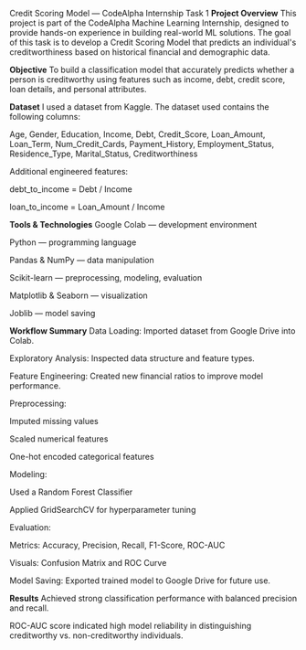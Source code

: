 Credit Scoring Model — CodeAlpha Internship Task 1
**Project Overview**
This project is part of the CodeAlpha Machine Learning Internship, designed to provide hands-on experience in building real-world ML solutions. The goal of this task is to develop a Credit Scoring Model that predicts an individual's creditworthiness based on historical financial and demographic data.

**Objective**
To build a classification model that accurately predicts whether a person is creditworthy using features such as income, debt, credit score, loan details, and personal attributes.

**Dataset**
I used a dataset from Kaggle.
The dataset used contains the following columns:

Age, Gender, Education, Income, Debt, Credit_Score, Loan_Amount, Loan_Term, Num_Credit_Cards, Payment_History, Employment_Status, Residence_Type, Marital_Status, Creditworthiness

Additional engineered features:

debt_to_income = Debt / Income

loan_to_income = Loan_Amount / Income

 **Tools & Technologies**
Google Colab — development environment

Python — programming language

Pandas & NumPy — data manipulation

Scikit-learn — preprocessing, modeling, evaluation

Matplotlib & Seaborn — visualization

Joblib — model saving

**Workflow Summary**
Data Loading: Imported dataset from Google Drive into Colab.

Exploratory Analysis: Inspected data structure and feature types.

Feature Engineering: Created new financial ratios to improve model performance.

Preprocessing:

Imputed missing values

Scaled numerical features

One-hot encoded categorical features

Modeling:

Used a Random Forest Classifier

Applied GridSearchCV for hyperparameter tuning

Evaluation:

Metrics: Accuracy, Precision, Recall, F1-Score, ROC-AUC

Visuals: Confusion Matrix and ROC Curve

Model Saving: Exported trained model to Google Drive for future use.

**Results**
Achieved strong classification performance with balanced precision and recall.

ROC-AUC score indicated high model reliability in distinguishing creditworthy vs. non-creditworthy individuals.
